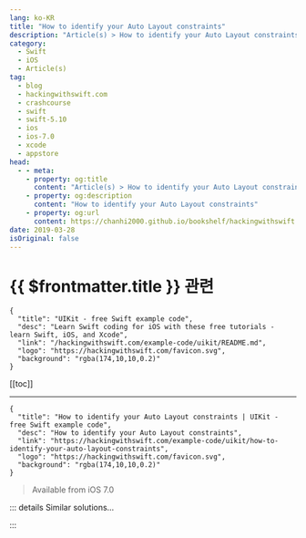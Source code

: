 ```yaml
---
lang: ko-KR
title: "How to identify your Auto Layout constraints"
description: "Article(s) > How to identify your Auto Layout constraints"
category:
  - Swift
  - iOS
  - Article(s)
tag: 
  - blog
  - hackingwithswift.com
  - crashcourse
  - swift
  - swift-5.10
  - ios
  - ios-7.0
  - xcode
  - appstore
head:
  - - meta:
    - property: og:title
      content: "Article(s) > How to identify your Auto Layout constraints"
    - property: og:description
      content: "How to identify your Auto Layout constraints"
    - property: og:url
      content: https://chanhi2000.github.io/bookshelf/hackingwithswift.com/example-code/uikit/how-to-identify-your-auto-layout-constraints.html
date: 2019-03-28
isOriginal: false
---
```


# {{ $frontmatter.title }} 관련

```component VPCard
{
  "title": "UIKit - free Swift example code",
  "desc": "Learn Swift coding for iOS with these free tutorials - learn Swift, iOS, and Xcode",
  "link": "/hackingwithswift.com/example-code/uikit/README.md",
  "logo": "https://hackingwithswift.com/favicon.svg",
  "background": "rgba(174,10,10,0.2)"
}
```

[[toc]]

---

```component VPCard
{
  "title": "How to identify your Auto Layout constraints | UIKit - free Swift example code",
  "desc": "How to identify your Auto Layout constraints",
  "link": "https://hackingwithswift.com/example-code/uikit/how-to-identify-your-auto-layout-constraints",
  "logo": "https://hackingwithswift.com/favicon.svg",
  "background": "rgba(174,10,10,0.2)"
}
```

> Available from iOS 7.0

<!-- TODO: 작성 -->

<!--
Auto Layout constraints a powerful way of expressing your layouts, but when they go wrong they can be hard to debug. Fortunately, all constraints have a built-in `identifier` property that you can use to identify them uniquely.

It’s an optional string so you don’t have to provide anything, but if you *do* set an identifier you’ll find it much easier to see where your constraints are going wrong because Xcode will use those identifiers in its debug logs.

If you create your constraints in code, just set the `identifier` property to a string as you go - “Main Title Horizontal Center” for example. If you use Interface Builder, you can select any constraint and you’ll see a dedicated “Identifier” text property you can fill in.

There is literally no reason not to add identifiers to your constraints - they don’t affect your layouts at all, but they do make layout debugging significantly easier!

-->

::: details Similar solutions…

<!--
/example-code/uikit/how-to-create-auto-layout-constraints-in-code-constraintswithvisualformat">How to create Auto Layout constraints in code: constraints(withVisualFormat:) 
/quick-start/swiftui/how-to-use-instruments-to-profile-your-swiftui-code-and-identify-slow-layouts">How to use Instruments to profile your SwiftUI code and identify slow layouts 
/example-code/uikit/how-to-activate-multiple-auto-layout-constraints-using-activate">How to activate multiple Auto Layout constraints using activate() 
/example-code/system/how-to-run-code-when-your-app-is-terminated">How to run code when your app is terminated 
/example-code/system/how-to-identify-an-ios-device-uniquely-with-identifierforvendor">How to identify an iOS device uniquely with identifierForVendor</a>
-->

:::

